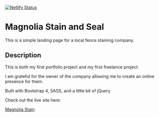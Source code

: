 [![Netlify Status](https://api.netlify.com/api/v1/badges/87c58e32-27be-496f-9ca9-7127fe8a70fd/deploy-status)](https://app.netlify.com/sites/magnoliastain/deploys)

# Magnolia Stain and Seal

This is a simple landing page for a local fence staining company.

## Description

This is both my first portfolio project and my first freelance project.

I am grateful for the owner of the company allowing me to create an online presence for them.

Built with Bootstrap 4, SASS, and a little bit of jQuery

Check out the live site here:

[Magnolia Stain](magnoliastain.com)

